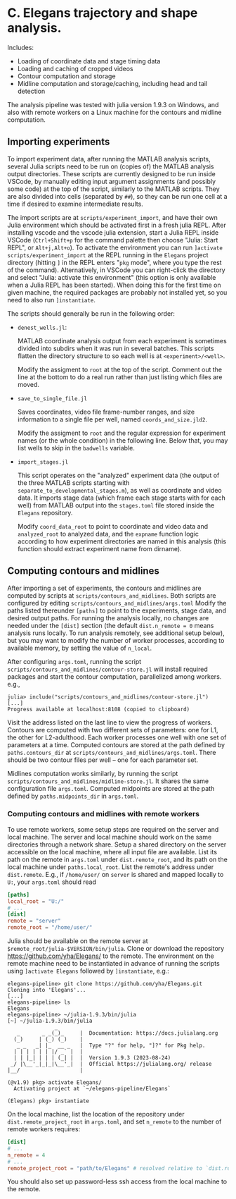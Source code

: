 # C. Elegans trajectory and shape analysis.
Includes:
 - Loading of coordinate data and stage timing data
 - Loading and caching of cropped videos
 - Contour computation and storage
 - Midline computation and storage/caching, including head and tail detection

The analysis pipeline was tested with julia version 1.9.3 on Windows, and also with remote workers on a Linux machine
for the contours and midline computation.

## Importing experiments
To import experiment data, after running the MATLAB analysis scripts, several Julia scripts need to be run
on (copies of) the MATLAB analysis output directories.
These scripts are currently designed to be run inside VSCode, by manually editing input argument assignments 
(and possibly some code) at the top of the script, similarly to the MATLAB scripts. 
They are also divided into cells (separated by `##`), so they can be run one cell at a time if desired to examine 
intermediate results.

The import scripts are at `scripts/experiment_import`, and have their own Julia environment which should be activated 
first in a fresh julia REPL.
After installing vscode and the vscode julia extension, start a Julia REPL inside VSCode (`Ctrl+Shift+p` for the command palette
then choose "Julia: Start REPL", or `Alt+j,Alt+o`).
To activate the environment you can run `]activate scripts/experiment_import` at the REPL running in the `Elegans` project directory 
(hitting `]` in the REPL enters "`pkg` mode", where you type the rest of the command). Alternatively, in VSCode you can right-click 
the directory and select "Julia: activate this environment" (this option is only available when a Julia REPL has been started).
When doing this for the first time on given machine, the required packages are probably not installed yet, so you need to also run
`]instantiate`.

The scripts should generally be run in the following order:

- `denest_wells.jl`: 

    MATLAB coordinate analysis output from each experiment is sometimes divided into subdirs when it was run in several batches.
    This scripts flatten the directory structure to so each well is at `<experiment>/<well>`.

    Modify the assigment to `root` at the top of the script. 
    Comment out the line at the bottom to do a real run rather than just listing which files are moved.

- `save_to_single_file.jl`

    Saves coordinates, video file frame-number ranges, and size information to a single file per well, named `coords_and_size.jld2`.

    Modify the assigment to `root` and the regular expression for experiment names (or the whole condition) in the following line.
    Below that, you may list wells to skip in the `badwells` variable.

- `import_stages.jl`

    This script operates on the "analyzed" experiment data (the output of the three MATLAB scripts starting with `separate_to_developmental_stages.m`), as well as coordinate and video data.
    It imports stage data (which frame each stage starts with for each well) from MATLAB output into the `stages.toml` file stored inside the `Elegans` repository.

    Modify `coord_data_root` to point to coordinate and video data and `analyzed_root` to analyzed data, and the `expname` function logic according to how experiment directories are named in this analysis (this function should extract experiment name from dirname).

## Computing contours and midlines
After importing a set of experiments, the contours and midlines are computed by scripts at `scripts/contours_and_midlines`.
Both scripts are configured by editing `scripts/contours_and_midlines/args.toml` Modify the paths listed thereunder `[paths]` 
to point to the experiments, stage data, and desired output paths.
For running the analysis locally, no changes are needed under the `[dist]` section (the default `dist.n_remote = 0` means analysis runs locally. To run analysis remotely, see additional setup below), but you may want to modify the number of worker processes, according to available memory, by setting the value of `n_local`.

After configuring `args.toml`, running the script `scripts/contours_and_midlines/contour-store.jl` will install required packages and
start the contour computation, parallelized among workers. e.g.,
```
julia> include("scripts/contours_and_midlines/contour-store.jl")
[...]
Progress available at localhost:8108 (copied to clipboard)
```
Visit the address listed on the last line to view the progress of workers.
Contours are computed with two different sets of parameters: one for L1, the other for L2-adulthood. Each worker processes one well
with one set of parameters at a time.
Computed contours are stored at the path defined by `paths.contours_dir` at `scripts/contours_and_midlines/args.toml`. There should
be two contour files per well – one for each parameter set.

Midlines computation works similarly, by running the script `scripts/contours_and_midlines/midline-store.jl`. It shares the same configuration file `args.toml`. Computed midpoints are stored at the path defined by `paths.midpoints_dir` in `args.toml`.

### Computing contours and midlines with remote workers

To use remote workers, some setup steps are required on the server and local machine.
The server and local machine should work on the same directories through a network share.
Setup a shared directory on the server accessible on the local machine, where all input file are available. List its path on the remote in `args.toml` under `dist.remote_root`, and its path on the local machine under `paths.local_root`. List the remote's address under `dist.remote`. E.g., if `/home/user/` on `server` is shared and mapped locally to `U:`, your `args.toml` should read
```toml
[paths]
local_root = "U:/"
# ...
[dist]
remote = "server"
remote_root = "/home/user/"
```
Julia should be available on the remote server at `$remote_root/julia-$VERSION/bin/julia`.
Clone or download the repository https://github.com/yha/Elegans/ to the remote. The environment on the remote machine need to be instantiated in advance of running the scripts using `]activate Elegans` followed by `]instantiate`, e.g.:
```
elegans-pipeline> git clone https://github.com/yha/Elegans.git
Cloning into 'Elegans'...
[...]
elegans-pipeline> ls
Elegans
elegans-pipeline> ~/julia-1.9.3/bin/julia
[~] ~/julia-1.9.3/bin/julia
               _
   _       _ _(_)_     |  Documentation: https://docs.julialang.org
  (_)     | (_) (_)    |
   _ _   _| |_  __ _   |  Type "?" for help, "]?" for Pkg help.
  | | | | | | |/ _` |  |
  | | |_| | | | (_| |  |  Version 1.9.3 (2023-08-24)
 _/ |\__'_|_|_|\__'_|  |  Official https://julialang.org/ release
|__/                   |

(@v1.9) pkg> activate Elegans/
  Activating project at `~/elegans-pipeline/Elegans`

(Elegans) pkg> instantiate
```
On the local machine, list the location of the repository under `dist.remote_project_root` in `args.toml`, and set `n_remote` to the number of remote workers requires:
```toml
[dist]
# ...
n_remote = 4
# ...
remote_project_root = "path/to/Elegans" # resolved relative to `dist.root`
```

You should also set up password-less ssh access from the local machine to the remote.